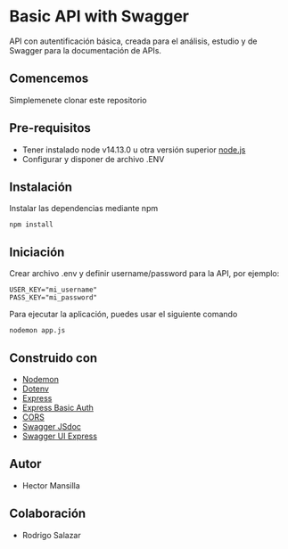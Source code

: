 # Basic API with Swagger
API con autentificación básica, creada para el análisis, estudio y de Swagger para la documentación de APIs.

## Comencemos 
Simplemenete clonar este repositorio

## Pre-requisitos
- Tener instalado node v14.13.0 u otra versión superior [node.js](https://nodejs.org/es/)
- Configurar y disponer de archivo .ENV

## Instalación
Instalar las dependencias mediante npm

```
npm install
```

## Iniciación 
Crear archivo .env y definir username/password para la API, por ejemplo:
```
USER_KEY="mi_username"
PASS_KEY="mi_password"
```

Para ejecutar la aplicación, puedes usar el siguiente comando

```
nodemon app.js
```

## Construido con
- [Nodemon](https://nodemon.io/)
- [Dotenv](https://github.com/motdotla/dotenv)
- [Express](http://expressjs.com/)
- [Express Basic Auth](https://github.com/LionC/express-basic-auth)
- [CORS](https://github.com/expressjs/cors)
- [Swagger JSdoc](https://github.com/Surnet/swagger-jsdoc)
- [Swagger UI Express](https://github.com/scottie1984/swagger-ui-express)


## Autor
- Hector Mansilla 

## Colaboración
- Rodrigo Salazar
